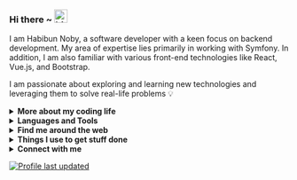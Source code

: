 ### Hi there ~ <img src="https://user-images.githubusercontent.com/1303154/88677602-1635ba80-d120-11ea-84d8-d263ba5fc3c0.gif" width="24px" alt="hi">

I am Habibun Noby, a software developer with a keen focus on backend development.
My area of expertise lies primarily in working with Symfony.
In addition, I am also familiar with various front-end technologies like React, Vue.js, and Bootstrap.  

I am passionate about exploring and learning new technologies and leveraging them to solve real-life problems :bulb:  

[//]: # (<!--More about my coding life-->)
<details>
<summary><strong>More about my coding life</strong></summary>
<br />

![Top Langs](https://github-readme-stats.vercel.app/api/top-langs/?username=habibun&layout=compact)
<br />


<img align="center" src="https://github-readme-streak-stats.herokuapp.com/?user=lauragift21" alt="Gift's LangStat" />  
<br />


<img align="center" src="https://github-readme-stats.vercel.app/api/top-langs?username=habibun&langs_count=10&show_icons=true&locale=en&layout=compact&theme=light" alt="Gift's language" height="192px"  width="500px"/>  
<br />


![Habibun's github stats](https://github-readme-stats.vercel.app/api?username=habibun&count_private=true&show_icons=true&theme=vue)
<br />

![Code Time](http://img.shields.io/badge/Code%20Time-2%2C739%20hrs%2046%20mins-blue)

![Profile Views](https://komarev.com/ghpvc/?username=habibun&color=blue)

## 🏆 GitHub Trophies

![](https://github-profile-trophy.vercel.app/?username=habibun&theme=discord&no-frame=true&no-bg=false&margin-w=4)

</details>


[//]: # (<!--Languages and Tools-->)
<details>
<summary><strong>Languages and Tools</strong></summary>
<br />

**Back-end**

<code><img height="30" src="https://raw.githubusercontent.com/dereknguyen269/dereknguyen269/master/images/ruby.png"></code>
<code><img height="30" src="https://raw.githubusercontent.com/dereknguyen269/dereknguyen269/master/images/rails.png"></code>
<code><img height="30" src="https://raw.githubusercontent.com/dereknguyen269/dereknguyen269/master/images/nodejs.png"></code>
<code><img height="30" src="https://raw.githubusercontent.com/dereknguyen269/dereknguyen269/master/images/php.svg"></code>
<code><img height="30" src="https://raw.githubusercontent.com/dereknguyen269/dereknguyen269/master/images/go.png"></code>
<code><img height="30" src="https://raw.githubusercontent.com/dereknguyen269/dereknguyen269/master/images/elixir.png"></code>

**Front-end**

<code><img height="30" src="https://raw.githubusercontent.com/dereknguyen269/dereknguyen269/master/images/html.png"></code>
<code><img height="30" src="https://raw.githubusercontent.com/dereknguyen269/dereknguyen269/master/images/css3.png"></code>
<code><img height="30" src="https://raw.githubusercontent.com/dereknguyen269/dereknguyen269/master/images/js.png"></code>
<code><img height="30" src="https://raw.githubusercontent.com/dereknguyen269/dereknguyen269/master/images/reactjs.png"></code>

**Databases**

<code><img height="30" src="https://raw.githubusercontent.com/dereknguyen269/dereknguyen269/master/images/postgresql.png"></code>
<code><img height="30" src="https://raw.githubusercontent.com/dereknguyen269/dereknguyen269/master/images/mysql.svg"></code>
<code><img height="30" src="https://raw.githubusercontent.com/dereknguyen269/dereknguyen269/master/images/redis.png"></code>

**Cloud Servers**

<code><img height="30" src="https://raw.githubusercontent.com/dereknguyen269/dereknguyen269/master/images/aws.png"></code>
<code><img height="30" src="https://raw.githubusercontent.com/dereknguyen269/dereknguyen269/master/images/gcloud.png"></code>
<code><img height="30" src="https://raw.githubusercontent.com/dereknguyen269/dereknguyen269/master/images/DigitalOcean.png"></code>

**Tools**

<code><img height="30" src="https://raw.githubusercontent.com/dereknguyen269/dereknguyen269/master/images/docker.png"></code>
<code><img height="30" src="https://raw.githubusercontent.com/dereknguyen269/dereknguyen269/master/images/atom.png"></code>
<code><img height="30" src="https://raw.githubusercontent.com/dereknguyen269/dereknguyen269/master/images/vim.png"></code>

</details>


[//]: # (<!--Find me around the web-->)
<details>
  <summary><strong>Find me around the web</strong></summary>
  <br />

<a href="https://habibun.me/"><img src="https://github.com/habibun/habibun/raw/master/etc/think.png" align="right" height="150" /></a>

[![DEV Badge](https://img.shields.io/badge/-habibun-0A0A0A?style=flat&logo=dev.to&logoColor=white)](https://dev.to/habibun)
[![StackOverflow Badge](https://img.shields.io/badge/-habibun-FE7A16?style=flat&logo=Stack%20Overflow&logoColor=white&)](https://stackoverflow.com/users/2986944/habibun?tab=profile)
[![Instagram Badge](https://img.shields.io/badge/-Instagram-C13584?style=flat&logo=Instagram&logoColor=white)](https://www.instagram.com/habibun/ "Follow on Instagram")
[![Soundcloud Badge](https://img.shields.io/badge/-Soundcloud-FE5000?style=flat&logo=Soundcloud&logoColor=white)](https://soundcloud.com/habibun)
[![Spotify Badge](https://img.shields.io/badge/-Spotify-1DB954?style=flat&logo=Spotify&logoColor=white)](https://open.spotify.com/user/22ydzsykc57ailqsqbn4ycwsq "My Spotify playlists")
[![YouTube Badge](https://img.shields.io/badge/-YouTube-FF0000?style=flat&logo=YouTube&logoColor=white)](https://www.youtube.com/habibun/playlists "My YouTube playlists")
[![Reddit Badge](https://img.shields.io/badge/-u/habibun-FF4500?style=flat&logo=Reddit&logoColor=white)](https://www.reddit.com/user/habibun/ "Find on Reddit")
----

</details>


[//]: # (<!--Things I use to get stuff done-->)
<details>
<summary><strong>Things I use to get stuff done</strong></summary>
<ul>
    <li><b>OS:</b> Ubuntu 22.04</li>
    <li><b>Laptop: </b> Lenovo</li>
    <li><b>Browser: </b> Google Chrome</li>
    <li><b>Terminal: </b> GNOME Terminal</li>
    <li><b>Code Editor:</b> PhpStorm</li>
    <li><b>To Stay Updated:</b> Dev.to, Medium, Linkedin and Twitter</li>
</ul>
&nbsp; &nbsp; :gear: Checkout My PhpStorm Configurations <a href="https://github.com/habibun/phpstorm-settings">Here</a>
</details>


[//]: # (<!--Connect with me-->)
<details>
<summary><strong>Connect with me</strong></summary>
<br />

[![Gmail Badge](https://img.shields.io/badge/-Gmail-c14438?style=flat&logo=Gmail&logoColor=white)](mailto:habibun.noby@gmail.com "Connect via Email") 
[![Linkedin Badge](https://img.shields.io/badge/-LinkedIn-0072b1?style=flat&logo=Linkedin&logoColor=white)](https://www.linkedin.com/in/habibun/ "Connect on LinkedIn") 
[![Telegram Badge](https://img.shields.io/badge/-Telegram-0088CC?style=flat&logo=Telegram&logoColor=white)](https://t.me/HabibunNoby "Contact on Telegram") 
[![Twitter Badge](https://img.shields.io/badge/-@Twitter-00acee?style=flat&logo=Twitter&logoColor=white)](https://twitter.com/intent/follow?screen_name=HabibunNoby "Follow on Twitter") 
[![Messenger Badge](https://img.shields.io/badge/-Messenger-0078FF?style=flat&logo=Messenger&logoColor=white)](https://m.me/HabibunNoby "Connect on Facebook")  

</details>


[![Profile last updated](https://img.shields.io/github/last-commit/habibun/habibun/main?label=Last%20updated&style=flat)](https://github.com/habibun/habibun/commits)

